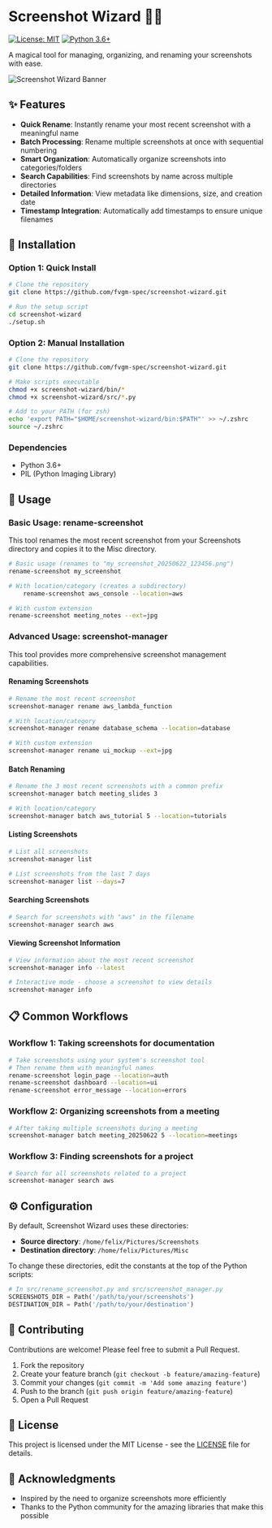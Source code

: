 # Screenshot Wizard 🧙‍♂️

[![License: MIT](https://img.shields.io/badge/License-MIT-yellow.svg)](https://opensource.org/licenses/MIT)
[![Python 3.6+](https://img.shields.io/badge/python-3.6+-blue.svg)](https://www.python.org/downloads/)

A magical tool for managing, organizing, and renaming your screenshots with ease.

![Screenshot Wizard Banner](docs/banner.png)

## ✨ Features

- **Quick Rename**: Instantly rename your most recent screenshot with a meaningful name
- **Batch Processing**: Rename multiple screenshots at once with sequential numbering
- **Smart Organization**: Automatically organize screenshots into categories/folders
- **Search Capabilities**: Find screenshots by name across multiple directories
- **Detailed Information**: View metadata like dimensions, size, and creation date
- **Timestamp Integration**: Automatically add timestamps to ensure unique filenames

## 🚀 Installation

### Option 1: Quick Install

```bash
# Clone the repository
git clone https://github.com/fvgm-spec/screenshot-wizard.git

# Run the setup script
cd screenshot-wizard
./setup.sh
```

### Option 2: Manual Installation

```bash
# Clone the repository
git clone https://github.com/fvgm-spec/screenshot-wizard.git

# Make scripts executable
chmod +x screenshot-wizard/bin/*
chmod +x screenshot-wizard/src/*.py

# Add to your PATH (for zsh)
echo 'export PATH="$HOME/screenshot-wizard/bin:$PATH"' >> ~/.zshrc
source ~/.zshrc
```

### Dependencies

- Python 3.6+
- PIL (Python Imaging Library)

## 🧙 Usage

### Basic Usage: rename-screenshot

This tool renames the most recent screenshot from your Screenshots directory and copies it to the Misc directory.

```bash
# Basic usage (renames to "my_screenshot_20250622_123456.png")
rename-screenshot my_screenshot

# With location/category (creates a subdirectory)
    rename-screenshot aws_console --location=aws

# With custom extension
rename-screenshot meeting_notes --ext=jpg
```

### Advanced Usage: screenshot-manager

This tool provides more comprehensive screenshot management capabilities.

#### Renaming Screenshots

```bash
# Rename the most recent screenshot
screenshot-manager rename aws_lambda_function

# With location/category
screenshot-manager rename database_schema --location=database

# With custom extension
screenshot-manager rename ui_mockup --ext=jpg
```

#### Batch Renaming

```bash
# Rename the 3 most recent screenshots with a common prefix
screenshot-manager batch meeting_slides 3

# With location/category
screenshot-manager batch aws_tutorial 5 --location=tutorials
```

#### Listing Screenshots

```bash
# List all screenshots
screenshot-manager list

# List screenshots from the last 7 days
screenshot-manager list --days=7
```

#### Searching Screenshots

```bash
# Search for screenshots with "aws" in the filename
screenshot-manager search aws
```

#### Viewing Screenshot Information

```bash
# View information about the most recent screenshot
screenshot-manager info --latest

# Interactive mode - choose a screenshot to view details
screenshot-manager info
```

## 📋 Common Workflows

### Workflow 1: Taking screenshots for documentation

```bash
# Take screenshots using your system's screenshot tool
# Then rename them with meaningful names
rename-screenshot login_page --location=auth
rename-screenshot dashboard --location=ui
rename-screenshot error_message --location=errors
```

### Workflow 2: Organizing screenshots from a meeting

```bash
# After taking multiple screenshots during a meeting
screenshot-manager batch meeting_20250622 5 --location=meetings
```

### Workflow 3: Finding screenshots for a project

```bash
# Search for all screenshots related to a project
screenshot-manager search aws
```

## ⚙️ Configuration

By default, Screenshot Wizard uses these directories:

- **Source directory**: `/home/felix/Pictures/Screenshots`
- **Destination directory**: `/home/felix/Pictures/Misc`

To change these directories, edit the constants at the top of the Python scripts:

```python
# In src/rename_screenshot.py and src/screenshot_manager.py
SCREENSHOTS_DIR = Path('/path/to/your/screenshots')
DESTINATION_DIR = Path('/path/to/your/destination')
```

## 🤝 Contributing

Contributions are welcome! Please feel free to submit a Pull Request.

1. Fork the repository
2. Create your feature branch (`git checkout -b feature/amazing-feature`)
3. Commit your changes (`git commit -m 'Add some amazing feature'`)
4. Push to the branch (`git push origin feature/amazing-feature`)
5. Open a Pull Request

## 📄 License

This project is licensed under the MIT License - see the [LICENSE](LICENSE) file for details.

## 🙏 Acknowledgments

- Inspired by the need to organize screenshots more efficiently
- Thanks to the Python community for the amazing libraries that make this possible
